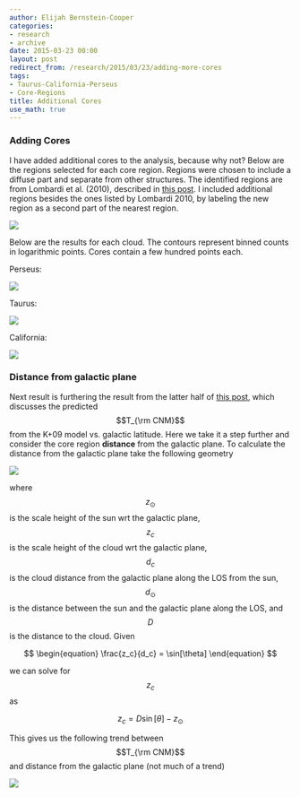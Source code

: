 ```yaml
---
author: Elijah Bernstein-Cooper
categories:
- research
- archive
date: 2015-03-23 00:00
layout: post
redirect_from: /research/2015/03/23/adding-more-cores
tags:
- Taurus-California-Perseus
- Core-Regions
title: Additional Cores
use_math: true
---
```


### Adding Cores

I have added additional cores to the analysis, because why not? Below are the
regions selected for each core region. Regions were chosen to include a diffuse
part and separate from other structures. The identified regions are from
Lombardi et al. (2010), described in [this
post](/posts/notes/2015/03/19/Model-Analysis/). I
included additional regions besides the ones listed by Lombardi 2010, by
labeling the new region as a second part of the nearest region.

<img src="/media/2015-03-23/multicloud_av_cores_map.png"/>


Below are the results for each cloud. The contours represent binned counts in
logarithmic points. Cores contain a few hundred points each. 

Perseus:

<img src="/media/2015-03-23/perseus_hi_vs_h_panels_planck_linear.png"/>

Taurus:

<img src="/media/2015-03-23/taurus_hi_vs_h_panels_planck_linear.png"/>

California:

<img src="/media/2015-03-23/california_hi_vs_h_panels_planck_linear.png"/>

### Distance from galactic plane

Next result is furthering the result from the latter half of [this
post](/posts/notes/2015/03/17/Model-Analysis/),
which discusses the predicted $$T_{\rm CNM}$$ from the K+09 model vs. galactic
latitude. Here we take it a step further and consider the core region
**distance** from the galactic plane. To calculate the distance from the
galactic plane take the following geometry

<img src="/media/2015-03-23/geometry.png"/>

where $$z_\odot$$ is the scale height of the sun wrt the galactic plane,
$$z_c$$ is the scale height of the cloud wrt the galactic plane, $$d_c$$ is the
cloud distance from the galactic plane along the LOS from the sun, $$d_\odot$$
is the distance between the sun and the galactic plane along the LOS, and $$D$$
is the distance to the cloud. Given

$$
\begin{equation}
\frac{z_c}{d_c} = \sin[\theta]
\end{equation}
$$

we can solve for $$z_c$$ as

$$
\begin{equation}
z_c = D \sin[\theta] - z_\odot
\end{equation}
$$

This gives us the following trend between $$T_{\rm CNM}$$ and distance from the
galactic plane (not much of a trend)

<img src="/media/2015-03-23/multicloud_T_cnm_vs_gdist.png"/>